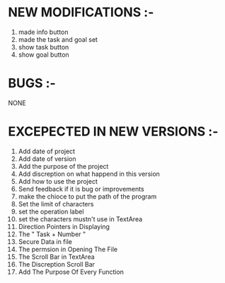 # NEW MODIFICATIONS :-
1) made info button
2) made the task and goal set 
3) show task button
4) show goal button

# BUGS :-
NONE

# EXCEPECTED IN NEW VERSIONS :-

1) Add date of project
2) Add date of version
3) Add the purpose of the project
4) Add discreption on what happend in this version
5) Add how to use the project
6) Send feedback if it is bug or improvements
7) make the chioce to put the path of the program
8) Set the limit of characters
9) set the operation label
10) set the characters mustn't use in TextArea
11) Direction Pointers in Displaying
12) The " Task + Number "
13) Secure Data in file
14) The permsion in Opening The File
15) The Scroll Bar in TextArea
16) The Discreption Scroll Bar
17) Add The Purpose Of Every Function
